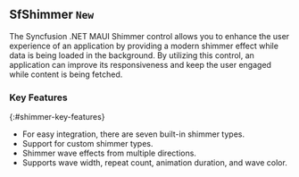 ## SfShimmer `New`

The Syncfusion .NET MAUI Shimmer control allows you to enhance the user experience of an application by providing a modern shimmer effect while data is being loaded in the background. By utilizing this control, an application can improve its responsiveness and keep the user engaged while content is being fetched.

### Key Features
{:#shimmer-key-features}

* For easy integration, there are seven built-in shimmer types.
* Support for custom shimmer types.
* Shimmer wave effects from multiple directions.
* Supports wave width, repeat count, animation duration, and wave color.